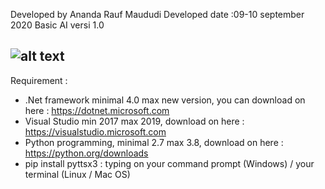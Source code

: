 Developed by Ananda Rauf Maududi
Developed date :09-10 september 2020
Basic AI versi 1.0

![alt text](https://raw.githubusercontent.com/AnandaRauf/Basic-AI-VA/robotai.png)
---------------------------------------------------------------------------------------------------------------------------

Requirement :

- .Net framework minimal 4.0 max new version, you can download on here : https://dotnet.microsoft.com
- Visual Studio min 2017 max 2019, download on here : https://visualstudio.microsoft.com
- Python programming, minimal 2.7 max 3.8, download on here : https://python.org/downloads
- pip install pyttsx3 : typing on your command prompt (Windows) / your terminal (Linux / Mac OS)

